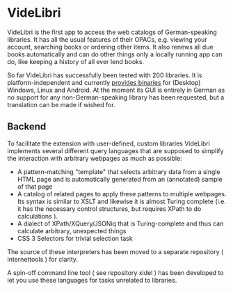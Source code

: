 VideLibri
=============
VideLibri is the first app to access the web catalogs of German-speaking libraries.
It has all the usual features of their OPACs, e.g. viewing your account, searching books or ordering other items. It also renews all due books automatically and can do other things only a locally running app can do, like keeping a history of all ever lend books.

So far VideLibri has successfully been tested with 200 libraries.
It is platform-independent and currently [provides binaries](http://www.videlibri.de) for (Desktop) Windows, Linux and Android. At the moment its GUI is entirely in German as no support for any non-German-speaking library has been requested, but a translation can be made if wished for.

Backend
-------------

To facilitate the extension with user-defined, custom libraries VideLibri implements several different query languages that are supposed to simplify the interaction with arbitrary webpages as much as possible:

- A pattern-matching "template" that selects arbitrary data from a single HTML page and is automatically generated from an (annotated) sample of that page
- A catalog of related pages to apply these patterns to multiple webpages. Its syntax is similar to XSLT and likewise it is almost Turing complete (i.e. it has the necessary control structures, but requires XPath to do calculations ). 
- A dialect of XPath/XQuery/JSONiq that is Turing-complete and thus can calculate arbitrary, unexpected things
- CSS 3 Selectors for trivial selection task

The source of these interpreters has been moved to a separate repository ( internettools ) for clarity.

A spin-off command line tool ( see repository xidel ) has been developed to let you use these languages for tasks unrelated to libraries.